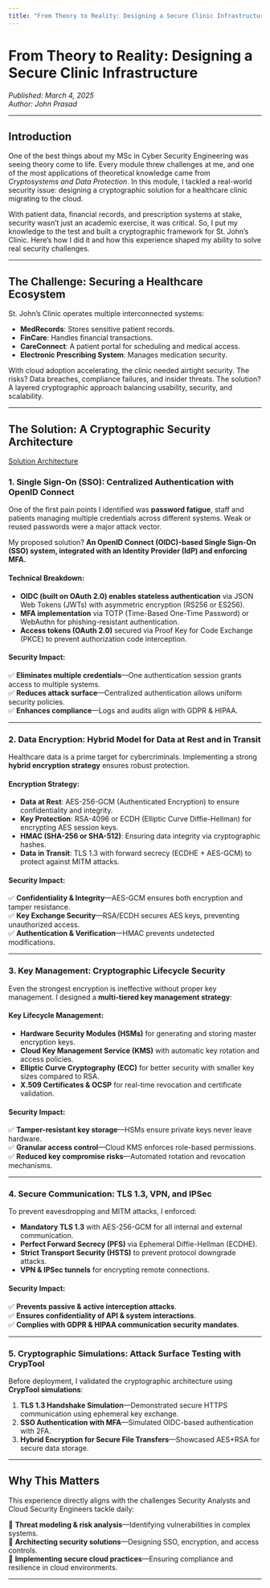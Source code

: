 ```yaml
---
title: "From Theory to Reality: Designing a Secure Clinic Infrastructure"
---
```


# From Theory to Reality: Designing a Secure Clinic Infrastructure
*Published: March 4, 2025*  
*Author: John Prasad* 

---

## Introduction

One of the best things about my MSc in Cyber Security Engineering was seeing theory come to life. Every module threw challenges at me, and one of the most applications of theoretical knowledge came from *Cryptosystems and Data Protection*. In this module, I tackled a real-world security issue: designing a cryptographic solution for a healthcare clinic migrating to the cloud.

With patient data, financial records, and prescription systems at stake, security wasn’t just an academic exercise, it was critical. So, I put my knowledge to the test and built a cryptographic framework for St. John’s Clinic. Here’s how I did it and how this experience shaped my ability to solve real security challenges.

---

## The Challenge: Securing a Healthcare Ecosystem

St. John’s Clinic operates multiple interconnected systems:

- **MedRecords**: Stores sensitive patient records.
- **FinCare**: Handles financial transactions.
- **CareConnect**: A patient portal for scheduling and medical access.
- **Electronic Prescribing System**: Manages medication security.

With cloud adoption accelerating, the clinic needed airtight security. The risks? Data breaches, compliance failures, and insider threats. The solution? A layered cryptographic approach balancing usability, security, and scalability.

---

## The Solution: A Cryptographic Security Architecture

[Solution Architecture](/assets/images/CDP/architecture.png)

### **1. Single Sign-On (SSO): Centralized Authentication with OpenID Connect**

One of the first pain points I identified was **password fatigue**, staff and patients managing multiple credentials across different systems. Weak or reused passwords were a major attack vector.

My proposed solution? **An OpenID Connect (OIDC)-based Single Sign-On (SSO) system, integrated with an Identity Provider (IdP) and enforcing MFA.**

#### **Technical Breakdown:**
- **OIDC (built on OAuth 2.0) enables stateless authentication** via JSON Web Tokens (JWTs) with asymmetric encryption (RS256 or ES256).
- **MFA implementation** via TOTP (Time-Based One-Time Password) or WebAuthn for phishing-resistant authentication.
- **Access tokens (OAuth 2.0)** secured via Proof Key for Code Exchange (PKCE) to prevent authorization code interception.



#### **Security Impact:**
✅ **Eliminates multiple credentials**—One authentication session grants access to multiple systems.  
✅ **Reduces attack surface**—Centralized authentication allows uniform security policies.  
✅ **Enhances compliance**—Logs and audits align with GDPR & HIPAA.

---

### **2. Data Encryption: Hybrid Model for Data at Rest and in Transit**

Healthcare data is a prime target for cybercriminals. Implementing a strong **hybrid encryption strategy** ensures robust protection.

#### **Encryption Strategy:**
- **Data at Rest**: AES-256-GCM (Authenticated Encryption) to ensure confidentiality and integrity.
- **Key Protection**: RSA-4096 or ECDH (Elliptic Curve Diffie-Hellman) for encrypting AES session keys.
- **HMAC (SHA-256 or SHA-512)**: Ensuring data integrity via cryptographic hashes.
- **Data in Transit**: TLS 1.3 with forward secrecy (ECDHE + AES-GCM) to protect against MITM attacks.



#### **Security Impact:**
✅ **Confidentiality & Integrity**—AES-GCM ensures both encryption and tamper resistance.  
✅ **Key Exchange Security**—RSA/ECDH secures AES keys, preventing unauthorized access.  
✅ **Authentication & Verification**—HMAC prevents undetected modifications.

---

### **3. Key Management: Cryptographic Lifecycle Security**

Even the strongest encryption is ineffective without proper key management. I designed a **multi-tiered key management strategy**:

#### **Key Lifecycle Management:**
- **Hardware Security Modules (HSMs)** for generating and storing master encryption keys.
- **Cloud Key Management Service (KMS)** with automatic key rotation and access policies.
- **Elliptic Curve Cryptography (ECC)** for better security with smaller key sizes compared to RSA.
- **X.509 Certificates & OCSP** for real-time revocation and certificate validation.

#### **Security Impact:**
✅ **Tamper-resistant key storage**—HSMs ensure private keys never leave hardware.  
✅ **Granular access control**—Cloud KMS enforces role-based permissions.  
✅ **Reduced key compromise risks**—Automated rotation and revocation mechanisms.

---

### **4. Secure Communication: TLS 1.3, VPN, and IPSec**

To prevent eavesdropping and MITM attacks, I enforced:

- **Mandatory TLS 1.3** with AES-256-GCM for all internal and external communication.
- **Perfect Forward Secrecy (PFS)** via Ephemeral Diffie-Hellman (ECDHE).
- **Strict Transport Security (HSTS)** to prevent protocol downgrade attacks.
- **VPN & IPSec tunnels** for encrypting remote connections.



#### **Security Impact:**
✅ **Prevents passive & active interception attacks**.  
✅ **Ensures confidentiality of API & system interactions**.  
✅ **Complies with GDPR & HIPAA communication security mandates**.

---

### **5. Cryptographic Simulations: Attack Surface Testing with CrypTool**

Before deployment, I validated the cryptographic architecture using **CrypTool simulations**:

1. **TLS 1.3 Handshake Simulation**—Demonstrated secure HTTPS communication using ephemeral key exchange.
2. **SSO Authentication with MFA**—Simulated OIDC-based authentication with 2FA.
3. **Hybrid Encryption for Secure File Transfers**—Showcased AES+RSA for secure data storage.



---

## Why This Matters

This experience directly aligns with the challenges Security Analysts and Cloud Security Engineers tackle daily:

🎯 **Threat modeling & risk analysis**—Identifying vulnerabilities in complex systems.  
🎯 **Architecting security solutions**—Designing SSO, encryption, and access controls.  
🎯 **Implementing secure cloud practices**—Ensuring compliance and resilience in cloud environments.


---

